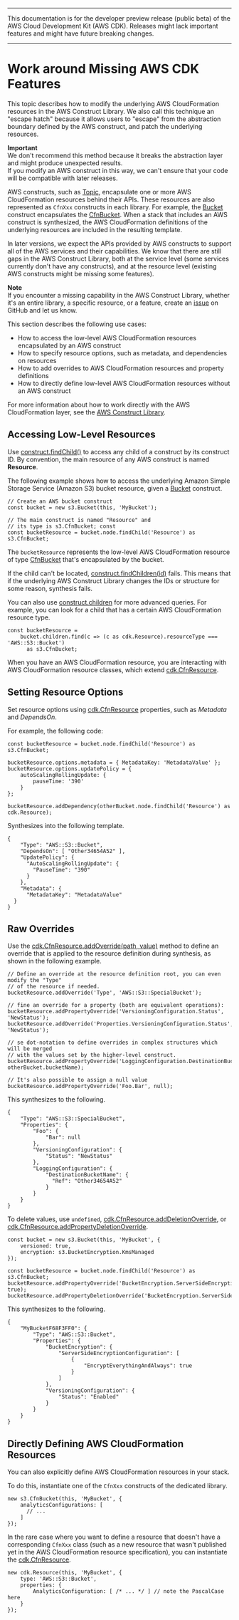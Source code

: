 --------

This documentation is for the developer preview release \(public beta\) of the AWS Cloud Development Kit \(AWS CDK\)\. Releases might lack important features and might have future breaking changes\.

--------

# Work around Missing AWS CDK Features<a name="cfn_layer"></a>

This topic describes how to modify the underlying AWS CloudFormation resources in the AWS Construct Library\. We also call this technique an "escape hatch" because it allows users to "escape" from the abstraction boundary defined by the AWS construct, and patch the underlying resources\.

**Important**  
We don't recommend this method because it breaks the abstraction layer and might produce unexpected results\.  
If you modify an AWS construct in this way, we can't ensure that your code will be compatible with later releases\.

AWS constructs, such as [Topic](https://docs.aws.amazon.com/cdk/api/latest/typescript/api/aws-sns/topic.html), encapsulate one or more AWS CloudFormation resources behind their APIs\. These resources are also represented as `CfnXxx` constructs in each library\. For example, the [Bucket](https://docs.aws.amazon.com/cdk/api/latest/typescript/api/aws-s3/bucket.html) construct encapsulates the [CfnBucket](https://docs.aws.amazon.com/cdk/api/latest/typescript/api/aws-s3/cfnbucket.html)\. When a stack that includes an AWS construct is synthesized, the AWS CloudFormation definitions of the underlying resources are included in the resulting template\.

In later versions, we expect the APIs provided by AWS constructs to support all of the AWS services and their capabilities\. We know that there are still gaps in the AWS Construct Library, both at the service level \(some services currently don't have any constructs\), and at the resource level \(existing AWS constructs might be missing some features\)\.

**Note**  
If you encounter a missing capability in the AWS Construct Library, whether it's an entire library, a specific resource, or a feature, create an [issue](https://github.com/awslabs/aws-cdk/issues/new) on GitHub and let us know\.

This section describes the following use cases:
+ How to access the low\-level AWS CloudFormation resources encapsulated by an AWS construct
+ How to specify resource options, such as metadata, and dependencies on resources
+ How to add overrides to AWS CloudFormation resources and property definitions
+ How to directly define low\-level AWS CloudFormation resources without an AWS construct

For more information about how to work directly with the AWS CloudFormation layer, see the [AWS Construct Library](aws_construct_lib.md)\.

## Accessing Low\-Level Resources<a name="cfn_layer_low_level"></a>

Use [construct\.findChild\(\)](https://docs.aws.amazon.com/cdk/api/latest/typescript/api/cdk.html#@aws-cdk/cdk.Construct.findChild) to access any child of a construct by its construct ID\. By convention, the main resource of any AWS construct is named **Resource**\.

The following example shows how to access the underlying Amazon Simple Storage Service \(Amazon S3\) bucket resource, given a [Bucket](https://docs.aws.amazon.com/cdk/api/latest/typescript/api/aws-s3/bucket.html) construct\.

```
// Create an AWS bucket construct
const bucket = new s3.Bucket(this, 'MyBucket');
      
// The main construct is named "Resource" and
// its type is s3.CfnBucket; const
const bucketResource = bucket.node.findChild('Resource') as s3.CfnBucket;
```

The `bucketResource` represents the low\-level AWS CloudFormation resource of type [CfnBucket](https://docs.aws.amazon.com/cdk/api/latest/typescript/api/aws-s3/cfnbucket.html) that's encapsulated by the bucket\.

If the child can't be located, [construct\.findChildren\(id\)](https://docs.aws.amazon.com/cdk/api/latest/typescript/api/aws-s3#@aws-cdk/cdk.Construct.findChild) fails\. This means that if the underlying AWS Construct Library changes the IDs or structure for some reason, synthesis fails\.

You can also use [construct\.children](https://docs.aws.amazon.com/cdk/api/latest/typescript/api/aws-s3#@aws-cdk/cdk.Construct.children) for more advanced queries\. For example, you can look for a child that has a certain AWS CloudFormation resource type\.

```
const bucketResource =
    bucket.children.find(c => (c as cdk.Resource).resourceType === 'AWS::S3::Bucket')
      as s3.CfnBucket;
```

When you have an AWS CloudFormation resource, you are interacting with AWS CloudFormation resource classes, which extend [cdk\.CfnResource](https://docs.aws.amazon.com/cdk/api/latest/typescript/api/cdk.html#@aws-cdk/cdk.CfnResource)\.

## Setting Resource Options<a name="cfn_layer_resources"></a>

Set resource options using [cdk\.CfnResource](https://docs.aws.amazon.com/cdk/api/latest/typescript/api/cdk.html#@aws-cdk/cdk.CfnResource) properties, such as *Metadata* and *DependsOn*\.

For example, the following code:

```
const bucketResource = bucket.node.findChild('Resource') as s3.CfnBucket;
      
bucketResource.options.metadata = { MetadataKey: 'MetadataValue' };
bucketResource.options.updatePolicy = {
    autoScalingRollingUpdate: {
        pauseTime: '390'
    }
};
      
bucketResource.addDependency(otherBucket.node.findChild('Resource') as cdk.Resource);
```

Synthesizes into the following template\.

```
{
    "Type": "AWS::S3::Bucket",
    "DependsOn": [ "Other34654A52" ],
    "UpdatePolicy": {
      "AutoScalingRollingUpdate": {
        "PauseTime": "390"
      }
    },
    "Metadata": {
      "MetadataKey": "MetadataValue"
  }
}
```

## Raw Overrides<a name="cfn_layer_raw_overrides"></a>

 Use the [cdk\.CfnResource\.addOverride\(path, value\)](https://docs.aws.amazon.com/cdk/api/latest/typescript/api/cdk.html#@aws-cdk/cdk.CfnResource.addOverride) method to define an override that is applied to the resource definition during synthesis, as shown in the following example\.

```
// Define an override at the resource definition root, you can even modify the "Type"
// of the resource if needed.
bucketResource.addOverride('Type', 'AWS::S3::SpecialBucket');
      
// fine an override for a property (both are equivalent operations):
bucketResource.addPropertyOverride('VersioningConfiguration.Status', 'NewStatus');
bucketResource.addOverride('Properties.VersioningConfiguration.Status', 'NewStatus');
      
// se dot-notation to define overrides in complex structures which will be merged
// with the values set by the higher-level construct.
bucketResource.addPropertyOverride('LoggingConfiguration.DestinationBucketName', otherBucket.bucketName);
      
// It's also possible to assign a null value
bucketResource.addPropertyOverride('Foo.Bar', null);
```

This synthesizes to the following\.

```
{
    "Type": "AWS::S3::SpecialBucket",
    "Properties": {
        "Foo": {
            "Bar": null
        },
        "VersioningConfiguration": {
            "Status": "NewStatus"
        },
        "LoggingConfiguration": {
            "DestinationBucketName": {
              "Ref": "Other34654A52"
            }
        }
    }
}
```

To delete values, use `undefined`, [cdk\.CfnResource\.addDeletionOverride](https://docs.aws.amazon.com/cdk/api/latest/typescript/api/cdk.html#@aws-cdk/cdk.CfnResource.addDeletionOverride), or [cdk\.CfnResource\.addPropertyDeletionOverride](https://docs.aws.amazon.com/cdk/api/latest/typescript/api/cdk.html#@aws-cdk/cdk.CfnResource.addPropertyDeletionOverride)\.

```
const bucket = new s3.Bucket(this, 'MyBucket', {
    versioned: true,
    encryption: s3.BucketEncryption.KmsManaged
});
      
const bucketResource = bucket.node.findChild('Resource') as s3.CfnBucket;
bucketResource.addPropertyOverride('BucketEncryption.ServerSideEncryptionConfiguration.0.EncryptEverythingAndAlways', true);
bucketResource.addPropertyDeletionOverride('BucketEncryption.ServerSideEncryptionConfiguration.0.ServerSideEncryptionByDefault');
```

This synthesizes to the following\.

```
{
    "MyBucketF68F3FF0": {
        "Type": "AWS::S3::Bucket",
        "Properties": {
            "BucketEncryption": {
                "ServerSideEncryptionConfiguration": [
                    {
                        "EncryptEverythingAndAlways": true
                    }
                ]
            },
            "VersioningConfiguration": {
                "Status": "Enabled"
            }
        }
    }
}
```

## Directly Defining AWS CloudFormation Resources<a name="cfn_layer_direct_define"></a>

You can also explicitly define AWS CloudFormation resources in your stack\. 

To do this, instantiate one of the `CfnXxx` constructs of the dedicated library\.

```
new s3.CfnBucket(this, 'MyBucket', {
    analyticsConfigurations: [
      // ...
    ]
});
```

In the rare case where you want to define a resource that doesn't have a corresponding `CfnXxx` class \(such as a new resource that wasn't published yet in the AWS CloudFormation resource specification\), you can instantiate the [cdk\.CfnResource](https://docs.aws.amazon.com/cdk/api/latest/typescript/api/cdk.html#@aws-cdk/cdk.CfnResource)\.

```
new cdk.Resource(this, 'MyBucket', {
    type: 'AWS::S3::Bucket',
    properties: {
        AnalyticsConfiguration: [ /* ... */ ] // note the PascalCase here
    }
});
```